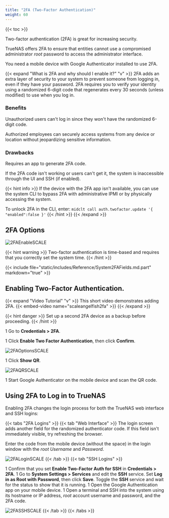```yaml
---
title: "2FA (Two-Factor Authentication)"
weight: 60
---
```


{{< toc >}}

Two-factor authentication (2FA) is great for increasing security.

TrueNAS offers 2FA to ensure that entities cannot use a compromised administrator *root* password to access the administrator interface.

You need a mobile device with Google Authenticator installed to use 2FA.

{{< expand "What is 2FA and why should I enable it?" "v" >}}
2FA adds an extra layer of security to your system to prevent someone from logging in, even if they have your password. 2FA requires you to verify your identity using a randomized 6-digit code that regenerates every 30 seconds (unless modified) to use when you log in.

### Benefits

Unauthorized users can't log in since they won't have the randomized 6-digit code.

Authorized employees can securely access systems from any device or location without jeopardizing sensitive information.

### Drawbacks

Requires an app to generate 2FA code.

If the 2FA code isn't working or users can't get it, the system is inaccessible through the UI and SSH (if enabled).

{{< hint info >}}
If the device with the 2FA app isn't available, you can use the system CLI to bypass 2FA with administrative IPMI or by physically accessing the system. 

To unlock 2FA in the CLI, enter:  `midclt call auth.twofactor.update '{ "enabled":false }'`
{{< /hint >}}
{{< /expand >}}

## 2FA Options

![2FAEnableSCALE](/images/SCALE/2FAEnableSCALE.png "Enabling 2FA")

{{< hint warning >}}
Two-factor authentication is time-based and requires that you correctly set the system time.
{{< /hint >}}

{{< include file="static/includes/Reference/System2FAFields.md.part" markdown="true" >}}

## Enabling Two-Factor Authentication.

{{< expand "Video Tutorial" "v" >}}
This short video demonstrates adding 2FA. 
{{< embed-video name="scaleangelfish2fa" >}}
{{< /expand >}}

{{< hint danger >}}
Set up a second 2FA device as a backup before proceeding.
{{< /hint >}}

1 Go to **Credentials > 2FA**.

1 Click **Enable Two Factor Authentication**, then click **Confirm**.

  ![2FAOptionsSCALE](/images/SCALE/2FAOptionsSCALE.png "2FA Options")

1 Click **Show QR**.

  ![2FAQRSCALE](/images/SCALE/2FAQRSCALE.png "2FA: QR Code")

1 Start Google Authenticator on the mobile device and scan the QR code.

## Using 2FA to Log in to TrueNAS

Enabling 2FA changes the login process for both the TrueNAS web interface and SSH logins:

{{< tabs "2FA Logins" >}}
{{< tab "Web Interface" >}}
The login screen adds another field for the randomized authenticator code. If this field isn't immediately visible, try refreshing the browser.

Enter the code from the mobile device (without the space) in the login window with the *root* *Username* and *Password*.

![2FALoginSCALE](/images/SCALE/2FALoginSCALE.png "2FA Login")
{{< /tab >}}
{{< tab "SSH Logins" >}}

1 Confirm that you set **Enable Two-Factor Auth for SSH** in **Credentials > 2FA**.
1 Go to **System Settings > Services** and edit the **SSH** service.
  Set **Log in as Root with Password**, then click **Save**.
  Toggle the **SSH** service and wait for the status to show that it is running.
1 Open the Google Authentication app on your mobile device.
1 Open a terminal and SSH into the system using its hostname or IP address, *root* account username and password, and the 2FA code.
  
  ![2FASSHSCALE](/images/SCALE/2FASSHSCALE.png "2FA SSH Connection")
{{< /tab >}}
{{< /tabs >}}
